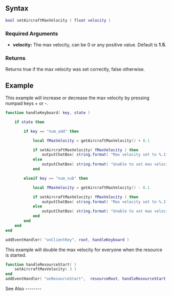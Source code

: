 Syntax
------

``` lua
bool setAircraftMaxVelocity ( float velocity )
```

### Required Arguments

-   **velocity:** The max velocity, can be 0 or any positive value. Default is **1.5**.

### Returns

Returns true if the max velocity was set correctly, false otherwise.

Example
-------

<section name="Client" class="client" show="true">
This example will increase or decrease the max velocity by pressing numpad keys + or -.

``` lua
function handleKeyboard( key, state )

    if state then

        if key == "num_add" then

            local fMaxVelocity = getAircraftMaxVelocity() + 0.1

            if setAircraftMaxVelocity( fMaxVelocity ) then
                outputChatBox( string.format( "Max velocity set to %.1f", fMaxVelocity ))
            else
                outputChatBox( string.format( "Unable to set max velocity to %.1f", fMaxVelocity ) )
            end

        elseif key == "num_sub" then

            local fMaxVelocity = getAircraftMaxVelocity() - 0.1

            if setAircraftMaxVelocity( fMaxVelocity ) then
                outputChatBox( string.format( "Max velocity set to %.1f", fMaxVelocity ) )
            else
                outputChatBox( string.format( "Unable to set max velocity to %.1f", fMaxVelocity ) )
            end
        end
    end
end

addEventHandler( "onClientKey", root, handleKeyboard )
```

</section>
<section name="Server" class="server" show="true">
This example will double the max velocity for everyone when the resource is started.

``` lua
function handleResourceStart( )
    setAircraftMaxVelocity( 3 )
end
addEventHandler( "onResourceStart",  resourceRoot, handleResourceStart )
```

</section>
See Also
--------

